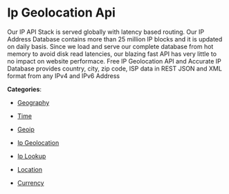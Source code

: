 # Ip Geolocation Api

Our IP API Stack is served globally with latency based routing.  Our IP Address Database contains more than 25 million IP blocks and it is updated on daily basis.  Since we load and serve our complete database from hot memory to avoid disk read latencies, our blazing fast API has very little to no impact on website performace. Free IP Geolocation API and Accurate IP Database provides country, city, zip code, ISP data in REST JSON and XML format from any IPv4 and IPv6 Address

**Categories**:

- [Geography](https://github/apis-list/apis-list#geography)

- [Time](https://github/apis-list/apis-list#time)

- [Geoip](https://github/apis-list/apis-list#geoip)

- [Ip Geolocation](https://github/apis-list/apis-list#ip-geolocation)

- [Ip Lookup](https://github/apis-list/apis-list#ip-lookup)

- [Location](https://github/apis-list/apis-list#location)

- [Currency](https://github/apis-list/apis-list#currency)



